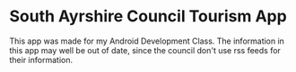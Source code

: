 # South Ayrshire Council Tourism App
This app was made for my Android Development Class. The information in this app may well be out of date, since the council don't use rss feeds for their information.
